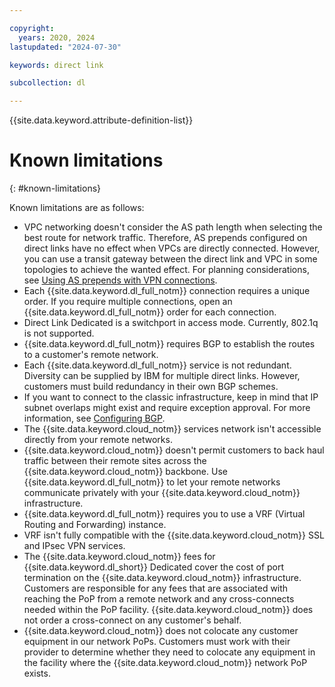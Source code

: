 ```yaml
---

copyright:
  years: 2020, 2024
lastupdated: "2024-07-30"

keywords: direct link

subcollection: dl

---
```


{{site.data.keyword.attribute-definition-list}}

# Known limitations
{: #known-limitations}

Known limitations are as follows:

* VPC networking doesn't consider the AS path length when selecting the best route for network traffic. Therefore, AS prepends configured on direct links have no effect when VPCs are directly connected. However, you can use a transit gateway between the direct link and VPC in some topologies to achieve the wanted effect. For planning considerations, see [Using AS prepends with VPN connections](/docs/dl?topic=dl-dl-planning-considerations&interface=ui#as-prepends-routes).
* Each {{site.data.keyword.dl_full_notm}} connection requires a unique order. If you require multiple connections, open an {{site.data.keyword.dl_full_notm}} order for each connection.
* Direct Link Dedicated is a switchport in access mode. Currently, 802.1q is not supported.
* {{site.data.keyword.dl_full_notm}} requires BGP to establish the routes to a customer's remote network.
* Each {{site.data.keyword.dl_full_notm}} service is not redundant. Diversity can be supplied by IBM for multiple direct links. However, customers must build redundancy in their own BGP schemes.
* If you want to connect to the classic infrastructure, keep in mind that IP subnet overlaps might exist and require exception approval. For more information, see [Configuring BGP](/docs/direct-link?topic=direct-link-configure-ibm-cloud-direct-link#configuring-bgp).
* The {{site.data.keyword.cloud_notm}} services network isn't accessible directly from your remote networks.
* {{site.data.keyword.cloud_notm}} doesn't permit customers to back haul traffic between their remote sites across the {{site.data.keyword.cloud_notm}} backbone. Use {{site.data.keyword.dl_full_notm}} to let your remote networks communicate privately with your {{site.data.keyword.cloud_notm}} infrastructure.
* {{site.data.keyword.dl_full_notm}} requires you to use a VRF (Virtual Routing and Forwarding) instance.
* VRF isn't fully compatible with the {{site.data.keyword.cloud_notm}} SSL and IPsec VPN services.
* The {{site.data.keyword.cloud_notm}} fees for {{site.data.keyword.dl_short}} Dedicated cover the cost of port termination on the {{site.data.keyword.cloud_notm}} infrastructure. Customers are responsible for any fees that are associated with reaching the PoP from a remote network and any cross-connects needed within the PoP facility. {{site.data.keyword.cloud_notm}} does not order a cross-connect on any customer's behalf.
* {{site.data.keyword.cloud_notm}} does not colocate any customer equipment in our network PoPs. Customers must work with their provider to determine whether they need to colocate any equipment in the facility where the {{site.data.keyword.cloud_notm}} network PoP exists.
